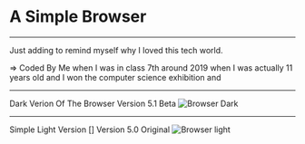 # A Simple Browser
---
Just adding to remind myself why I loved this tech world.

=> Coded By Me when I was in class 7th around 2019 when I was actually 11 years old and I won the computer science exhibition and 

---
Dark Verion Of The Browser Version 5.1 Beta
![Browser Dark](https://user-images.githubusercontent.com/86584881/156518908-60ff6196-9044-444d-99a7-5b064c442739.png)

---
Simple Light Version  [] Version 5.0 Original
![Browser light](https://user-images.githubusercontent.com/86584881/154076333-6fdac27b-d8ae-4c19-92c3-194575512399.png)
